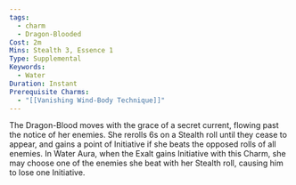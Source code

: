 ```yaml
---
tags:
  - charm
  - Dragon-Blooded
Cost: 2m
Mins: Stealth 3, Essence 1
Type: Supplemental
Keywords:
  - Water
Duration: Instant
Prerequisite Charms:
  - "[[Vanishing Wind-Body Technique]]"
---
```

The Dragon-Blood moves with the grace of a secret current, flowing past the notice of her enemies. She rerolls 6s on a Stealth roll until they cease to appear, and gains a point of Initiative if she beats the opposed rolls of all enemies. In Water Aura, when the Exalt gains Initiative with this Charm, she may choose one of the enemies she beat with her Stealth roll, causing him to lose one Initiative.